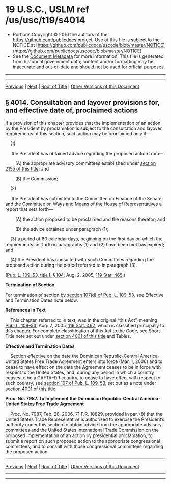---
---

# 19 U.S.C., USLM ref /us/usc/t19/s4014

* Portions Copyright © 2016 the authors of the https://github.com/publicdocs project.
  Use of this file is subject to the NOTICE at [https://github.com/publicdocs/uscode/blob/master/NOTICE](https://github.com/publicdocs/uscode/blob/master/NOTICE)
* See the [Document Metadata](././../../../../..//README.md) for more information.
  This file is generated from historical government data; content and/or formatting may be inaccurate and out-of-date and should not be used for official purposes.

----------
----------

[Previous](./../../../../..//us/usc/t19/ch26/schI/m__us_usc_t19_s4013.md) | [Next](./../../../../..//us/usc/t19/ch26/schI/m__us_usc_t19_s4015.md) | [Root of Title](./../../../../../) | [Other Versions of this Document](https://publicdocs.github.io/go/links?ns=uslm&ref=%2Fus%2Fusc%2Ft19%2Fs4014)

## § 4014. Consultation and layover provisions for, and effective date of, proclaimed actions

If a provision of this chapter provides that the implementation of an action by the President by proclamation is subject to the consultation and layover requirements of this section, such action may be proclaimed only if—

    (1)

     the President has obtained advice regarding the proposed action from—

        (A) the appropriate advisory committees established under [section 2155 of this title][/us/usc/t19/s2155]; and

        (B) the Commission;

    (2)

     the President has submitted to the Committee on Finance of the Senate and the Committee on Ways and Means of the House of Representatives a report that sets forth—

        (A) the action proposed to be proclaimed and the reasons therefor; and

        (B) the advice obtained under paragraph (1);

    (3) a period of 60 calendar days, beginning on the first day on which the requirements set forth in paragraphs (1) and (2) have been met has expired; and

    (4) the President has consulted with such Committees regarding the proposed action during the period referred to in paragraph (3).

([Pub. L. 109–53, title I, § 104][/us/pl/109/53/s104], Aug. 2, 2005, [119 Stat. 465][/us/stat/119/465].)

 __Termination of Section__ 

For termination of section by [section 107(d) of Pub. L. 109–53][/us/pl/109/53/s107/d], see Effective and Termination Dates note below.

 __References in Text__ 

    This chapter, referred to in text, was in the original “this Act”, meaning [Pub. L. 109–53][/us/pl/109/53], Aug. 2, 2005, [119 Stat. 462][/us/stat/119/462], which is classified principally to this chapter. For complete classification of this Act to the Code, see Short Title note set out under [section 4001 of this title][/us/usc/t19/s4001] and Tables.

 __Effective and Termination Dates__ 

    Section effective on the date the Dominican Republic-Central America-United States Free Trade Agreement enters into force (Mar. 1, 2006) and to cease to have effect on the date the Agreement ceases to be in force with respect to the United States, and, during any period in which a country ceases to be a CAFTA–DR country, to cease to have effect with respect to such country, see [section 107 of Pub. L. 109–53][/us/pl/109/53/s107], set out as a note under [section 4001 of this title][/us/usc/t19/s4001].

 __Proc. No. 7987. To Implement the Dominican Republic-Central America-United States Free Trade Agreement__ 

    Proc. No. 7987, Feb. 28, 2006, 71 F.R. 10829, provided in par. (8) that the United States Trade Representative is authorized to exercise the President’s authority under this section to obtain advice from the appropriate advisory committees and the United States International Trade Commission on the proposed implementation of an action by presidential proclamation; to submit a report on such proposed action to the appropriate congressional committees; and to consult with those congressional committees regarding the proposed action.

----------

[Previous](./../../../../..//us/usc/t19/ch26/schI/m__us_usc_t19_s4013.md) | [Next](./../../../../..//us/usc/t19/ch26/schI/m__us_usc_t19_s4015.md) | [Root of Title](./../../../../../) | [Other Versions of this Document](https://publicdocs.github.io/go/links?ns=uslm&ref=%2Fus%2Fusc%2Ft19%2Fs4014)

----------
----------

[/us/usc/t19/s2155]: https://publicdocs.github.io/go/links?ns=uslm&ref=%2Fus%2Fusc%2Ft19%2Fs2155
[/us/pl/109/53/s104]: https://publicdocs.github.io/go/links?ns=uslm&ref=%2Fus%2Fpl%2F109%2F53%2Fs104
[/us/stat/119/465]: https://publicdocs.github.io/go/links?ns=uslm&ref=%2Fus%2Fstat%2F119%2F465
[/us/pl/109/53/s107/d]: https://publicdocs.github.io/go/links?ns=uslm&ref=%2Fus%2Fpl%2F109%2F53%2Fs107%2Fd
[/us/pl/109/53]: https://publicdocs.github.io/go/links?ns=uslm&ref=%2Fus%2Fpl%2F109%2F53
[/us/stat/119/462]: https://publicdocs.github.io/go/links?ns=uslm&ref=%2Fus%2Fstat%2F119%2F462
[/us/usc/t19/s4001]: https://publicdocs.github.io/go/links?ns=uslm&ref=%2Fus%2Fusc%2Ft19%2Fs4001
[/us/pl/109/53/s107]: https://publicdocs.github.io/go/links?ns=uslm&ref=%2Fus%2Fpl%2F109%2F53%2Fs107
[/us/usc/t19/s4001]: https://publicdocs.github.io/go/links?ns=uslm&ref=%2Fus%2Fusc%2Ft19%2Fs4001


